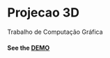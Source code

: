 # Projecao 3D
Trabalho de Computação Gráfica

#### See the [DEMO](https://pedr0rocha.github.io/Projecao3D)

